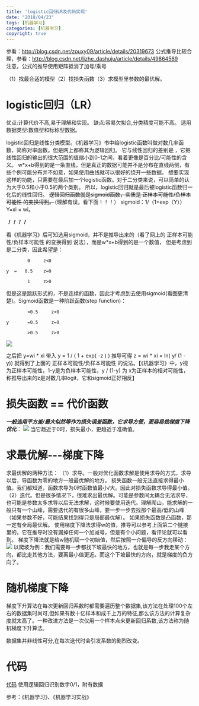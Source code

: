 ```yaml
---
title: 'logistic回归LR及代码实现'
date: "2018/04/23"
tags: [机器学习]
categories: [机器学习]
copyright: true
---
```

参看：http://blog.csdn.net/zouxy09/article/details/20319673
公式推导比较合理，参看：http://blog.csdn.net/lizhe_dashuju/article/details/49864569  
注意，公式的推导使用矩阵抵消了加号/乘号

（1）找最合适的模型（2）找损失函数（3）求模型里参数的最优解。

# logistic回归（LR）
优点:计算代价不高,易于理解和实现。
缺点:容易欠拟合,分类精度可能不高。
适用数据类型:数值型和标称型数据。

logistic回归是线性分类模型。《机器学习》书中给logistic函数叫做对数几率函数，简称对率函数。但是网上都称其为逻辑回归。
它与线性回归的差别是 ，它把线性回归的输出的很大范围的值缩小到0-1之间，看着更像是百分比/可能性的含义。
w*x+b得到的是一条直线，但是真正的数据可能并不是分布在直线两侧，有些个例可能分布并不如意，如果使用曲线就可以很好的绕开一些数据。
想要实现这样的功能，只需要在最后加一个logistic函数。对于二分类来说，可以简单的认为大于0.5和小于0.5的两个类别。
所以，logistic回归就是最后被logistic函数归一化后的线性回归。
~~逻辑回归函数就是sigmoid函数，实质是 正样本可能性/负样本可能性 的变换得到。~~（理解有误，看下面！！！）
sigmoid：1/（1+exp（Y））        Y=xi × wi。

**_！！！！_**

看《机器学习》后可知选用sigmoid，并不是推导出来的（看了网上的 正样本可能性/负样本可能性 的变换得到 说法），而是w*x+b得到的是一个数值，
但是考虑到是二分类，因此希望是：
```
        0     z<0

y  =   0.5    z=0

        1     z>0
```
但是这是跳跃形式的，不是连续的函数，因此才考虑到去使用sigmoid(看图更清楚)。Sigmoid函数是一种阶跃函数(step function)：
```
        <0.5     z<0

y       =0.5     z=0

        >0.5     z>0
```
![](1.png)

之后把 y=wi * xi  带入  y = 1 / ( 1 + exp( -z ) ) 推导可得 z = wi * xi = ln( y/ (1 - y))   就得到了上面的  正样本可能性/负样本可能性 的说法。【《机器学习》中，y视为正样本可能性，1-y是为负样本可能性，y / (1-y) 为 x为正样本的相对可能性，称推导出来的z是对数几率logit，它和sigmoid正好相反】

# 损失函数 == 代价函数
**_一般选用平方差/最大似然等作为损失误差函数，它求导方便，更容易做梯度下降优化_**：
![](2.png)
当它趋近于0时，损失最小，更趋近于准确值。

# 求最优解---梯度下降
求最优解的两种方法：
（1）求导。一般对优化函数求解是使用求导的方式，求导以后，导函数为零的地方一般最优解的地方。
    损失函数一般无法直接求得最小值。我们都知道，函数求导为0时函数值最小/大。因此对损失函数求导得最小值。
（2）迭代。但是很多情况下，很难求出最优解。可能是参数间太耦合无法求导，也可能是参数太多求导以后无法求解，这时候要使用迭代。理解爬山，能求解的一般只有一个山峰，需要迭代的有很多山峰，要一步一步去找那个最高/低的山峰（如果参数不好，可能结果找到得只是局部最优解）。
    如果损失函数是凸函数，那一定有全局最优解。
使用梯度下降法求得w的值，推导可以参考上面第二个链接里的，它在推导时没有漏掉任何一个加减号，但是有个小问题，看评论就可以看到。
梯度下降法就是给w随机赋一个初始值，然后按照一介偏导的反方向移动：
![](3.png)
以爬坡为例：我们需要每一步都找下坡最快的地方，也就是每一步我走某个方向，都比走其他方法，要离最小值更近。而这个下坡最快的方向，就是梯度的负方向了。

# 随机梯度下降
梯度下升算法在每次更新回归系数时都需要遍历整个数据集,该方法在处理100个左右的数据集时尚可,但如果有数十亿样本和成千上万的特征,那么该方法的计算复杂度就太高了。一种改进方法是一次仅用一个样本点来更新回归系数,该方法称为随机梯度下升算法。

数据集并非线性可分,在每次迭代时会引发系数的剧烈改变。
# 代码
[代码](https://github.com/meihuakaile/machine/blob/master/logistic.py)
使用逻辑回归识别数字0/1，附有数据

参考：《机器学习》、《机器学习实战》